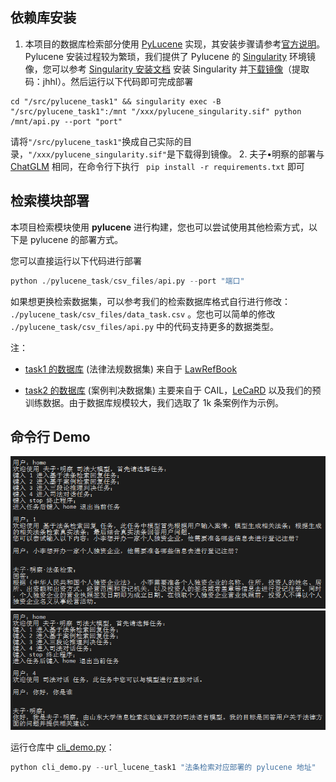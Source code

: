## 依赖库安装

1. 本项目的数据库检索部分使用 [PyLucene](https://lucene.apache.org/pylucene/index.html) 实现，其安装步骤请参考[官方说明](https://lucene.apache.org/pylucene/install.html)。
Pylucene 安装过程较为繁琐，我们提供了 Pylucene 的 [Singularity](https://getsingularity.com/) 环境镜像，您可以参考 [Singularity 安装文档](./Singularity安装与使用.md) 安装 Singularity 并[下载镜像](https://pan.baidu.com/s/1PqUnX7YRNMt9co3RKUwExw)（提取码：jhhl）。然后运行以下代码即可完成部署
```shell
cd "/src/pylucene_task1" && singularity exec -B "/src/pylucene_task1":/mnt "/xxx/pylucene_singularity.sif" python /mnt/api.py --port "port"
```
请将`"/src/pylucene_task1"`换成自己实际的目录，`"/xxx/pylucene_singularity.sif"`是下载得到镜像。
2. 夫子•明察的部署与 [ChatGLM](https://github.com/THUDM/ChatGLM-6B/tree/main#%E4%BD%BF%E7%94%A8%E6%96%B9%E5%BC%8F) 相同，在命令行下执行 ` pip install -r requirements.txt` 即可

## 检索模块部署

本项目检索模块使用 **pylucene** 进行构建，您也可以尝试使用其他检索方式，以下是 pylucene 的部署方式。

您可以直接运行以下代码进行部署

```python
python ./pylucene_task/csv_files/api.py --port "端口"
```

如果想更换检索数据集，可以参考我们的检索数据库格式自行进行修改： `./pylucene_task/csv_files/data_task.csv`
。您也可以简单的修改 `./pylucene_task/csv_files/api.py` 中的代码支持更多的数据类型。

注：

- [task1 的数据库](./pylucene_task1/csv_files/) (法律法规数据集) 来自于 [LawRefBook](https://github.com/RanKKI/LawRefBook)

- [task2 的数据库](./pylucene_task2/csv_files/) (案例判决数据集) 主要来自于 CAIL，[LeCaRD](https://github.com/myx666/LeCaRD) 以及我们的预训练数据。由于数据库规模较大，我们选取了 1k 条案例作为示例。

## 命令行 Demo

![img](../images/cli_demo_case1.png)
![img](../images/cli_demo_case2.png)

运行仓库中 [cli_demo.py](cli_demo.py)：

```python
python cli_demo.py --url_lucene_task1 "法条检索对应部署的 pylucene 地址"  --url_lucene_task2 "类案检索对应部署的 pylucene 地址"
```